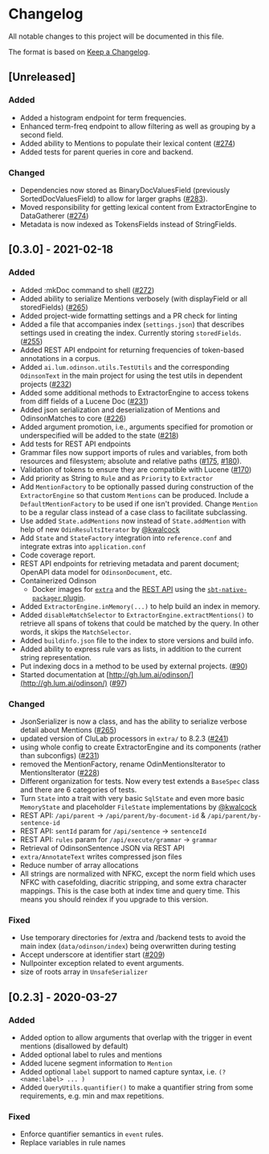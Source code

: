# Changelog

All notable changes to this project will be documented in this file.

The format is based on [Keep a Changelog](https://keepachangelog.com/en/1.0.0/).

## [Unreleased]
### Added
- Added a histogram endpoint for term frequencies.
- Enhanced term-freq endpoint to allow filtering as well as grouping by a second field.
- Added ability to Mentions to populate their lexical content ([#274](https://github.com/lum-ai/odinson/pull/274))
- Added tests for parent queries in core and backend.
### Changed
- Dependencies now stored as BinaryDocValuesField (previously SortedDocValuesField) to allow for larger graphs ([#283](https://github.com/lum-ai/odinson/pull/283)).
- Moved responsibility for getting lexical content from ExtractorEngine to DataGatherer ([#274](https://github.com/lum-ai/odinson/pull/274))
- Metadata is now indexed as TokensFields instead of StringFields.

## [0.3.0] - 2021-02-18
### Added 
- Added :mkDoc command to shell ([#272](https://github.com/lum-ai/odinson/pull/272))
- Added ability to serialize Mentions verbosely (with displayField or all storedFields) ([#265](https://github.com/lum-ai/odinson/pull/265))
- Added project-wide formatting settings and a PR check for linting
- Added a file that accompanies index (`settings.json`) that describes settings used in creating the index.  Currently storing `storedFields`. ([#255](https://github.com/lum-ai/odinson/pull/255))
- Added REST API endpoint for returning frequencies of token-based annotations in a corpus.
- Added `ai.lum.odinson.utils.TestUtils` and the corresponding `OdinsonText` in the main project for using the test utils in dependent projects ([#232](https://github.com/lum-ai/odinson/pull/231))
- Added some additional methods to ExtractorEngine to access tokens from diff fields of a Lucene Doc ([#231](https://github.com/lum-ai/odinson/pull/231))
- Added json serialization and deserialization of Mentions and OdinsonMatches to core ([#226](https://github.com/lum-ai/odinson/pull/226))
- Added argument promotion, i.e., arguments specified for promotion or underspecified will be added to the state ([#218](https://github.com/lum-ai/odinson/pull/218))
- Add tests for REST API endpoints
- Grammar files now support imports of rules and variables, from both resources and filesystem; absolute and relative paths ([#175](https://github.com/lum-ai/odinson/pull/175), [#180](https://github.com/lum-ai/odinson/pull/180)).
- Validation of tokens to ensure they are compatible with Lucene ([#170](https://github.com/lum-ai/odinson/pull/170))
- Add priority as String to `Rule` and as `Priority` to `Extractor`
- Add `MentionFactory` to be optionally passed during construction of the `ExtractorEngine` so that custom `Mentions`
  can be produced.  Include a `DefaultMentionFactory` to be used if one isn't provided.  Change `Mention` to be a
  regular class instead of a case class to facilitate subclassing.
- Use added `State.addMentions` now instead of `State.addMention` with help of new `OdinResultsIterator` by [@kwalcock](https://github.com/kwalcock)
- Add `State` and `StateFactory` integration into `reference.conf` and integrate extras into `application.conf`
- Code coverage report.
- REST API endpoints for retrieving metadata and parent document; OpenAPI data model for `OdinsonDocument`, etc.
- Containerized Odinson
  - Docker images for [`extra`](https://hub.docker.com/r/lumai/odinson-extras) and the [REST API](https://hub.docker.com/r/lumai/odinson-rest-api) using the [`sbt-native-packager` plugin](https://github.com/sbt/sbt-native-packager).
- Added `ExtractorEngine.inMemory(...)` to help build an index in memory.
- Added `disableMatchSelector` to `ExtractorEngine.extractMentions()` to retrieve all spans of tokens that could
  be matched by the query. In other words, it skips the `MatchSelector`.
- Added `buildinfo.json` file to the index to store versions and build info.
- Added ability to express rule vars as lists, in addition to the current string representation.
- Put indexing docs in a method to be used by external projects. ([#90](https://github.com/lum-ai/odinson/pull/90))
- Started documentation at [http://gh.lum.ai/odinson/](http://gh.lum.ai/odinson/) ([#97](https://github.com/lum-ai/odinson/pull/97))
### Changed
- JsonSerializer is now a class, and has the ability to serialize verbose detail about Mentions ([#265](https://github.com/lum-ai/odinson/pull/265))
- updated version of CluLab processors in `extra/` to 8.2.3 ([#241](https://github.com/lum-ai/odinson/pull/241))
- using whole config to create ExtractorEngine and its components (rather than subconfigs) ([#231](https://github.com/lum-ai/odinson/pull/231))
- removed the MentionFactory, rename OdinMentionsIterator to MentionsIterator ([#228](https://github.com/lum-ai/odinson/pull/228))
- Different organization for tests. Now every test extends a `BaseSpec` class and there are 6 categories of tests.
- Turn `State` into a trait with very basic `SqlState` and even more basic `MemoryState` and placeholder `FileState` implementations by [@kwalcock](https://github.com/kwalcock)
- REST API: `/api/parent` -> `/api/parent/by-document-id` & `/api/parent/by-sentence-id`
- REST API: `sentId` param for `/api/sentence` -> `sentenceId`
- REST API: `rules` param for `/api/execute/grammar` -> `grammar`
- Retrieval of OdinsonSentence JSON via REST API
- `extra/AnnotateText` writes compressed json files
- Reduce number of array allocations
- All strings are normalized with NFKC, except the norm field which uses NFKC with casefolding,
  diacritic stripping, and some extra character mappings. This is the case both at index time and query time.
  This means you should reindex if you upgrade to this version.
### Fixed
- Use temporary directories for /extra and /backend tests to avoid the main index (`data/odinson/index`) being overwritten during testing
- Accept underscore at identifier start ([#209](https://github.com/lum-ai/odinson/pull/209))
- Nullpointer exception related to event arguments.
- size of roots array in `UnsafeSerializer`

## [0.2.3] - 2020-03-27
### Added
- Added option to allow arguments that overlap with the trigger in event mentions (disallowed by default)
- Added optional label to rules and mentions
- Added lucene segment information to `Mention`
- Added optional `label` support to named capture syntax, i.e. `(?<name:label> ... )`
- Added `QueryUtils.quantifier()` to make a quantifier string from some requirements, e.g. min and max repetitions.
### Fixed
- Enforce quantifier semantics in `event` rules.
- Replace variables in rule names
